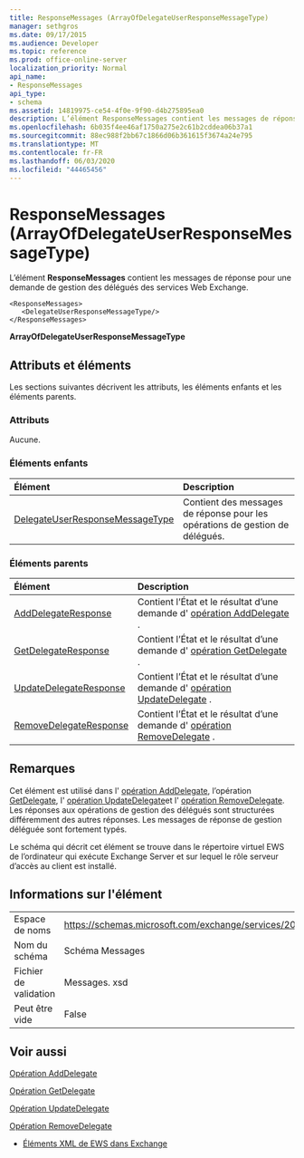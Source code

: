 ```yaml
---
title: ResponseMessages (ArrayOfDelegateUserResponseMessageType)
manager: sethgros
ms.date: 09/17/2015
ms.audience: Developer
ms.topic: reference
ms.prod: office-online-server
localization_priority: Normal
api_name:
- ResponseMessages
api_type:
- schema
ms.assetid: 14819975-ce54-4f0e-9f90-d4b275895ea0
description: L’élément ResponseMessages contient les messages de réponse pour une demande de gestion des délégués des services Web Exchange.
ms.openlocfilehash: 6b035f4ee46af1750a275e2c61b2cddea06b37a1
ms.sourcegitcommit: 88ec988f2bb67c1866d06b361615f3674a24e795
ms.translationtype: MT
ms.contentlocale: fr-FR
ms.lasthandoff: 06/03/2020
ms.locfileid: "44465456"
---
```

# <a name="responsemessages-arrayofdelegateuserresponsemessagetype"></a>ResponseMessages (ArrayOfDelegateUserResponseMessageType)

L’élément **ResponseMessages** contient les messages de réponse pour une demande de gestion des délégués des services Web Exchange. 
  
```
<ResponseMessages>
   <DelegateUserResponseMessageType/>
</ResponseMessages>
```

 **ArrayOfDelegateUserResponseMessageType**
## <a name="attributes-and-elements"></a>Attributs et éléments

Les sections suivantes décrivent les attributs, les éléments enfants et les éléments parents.
  
### <a name="attributes"></a>Attributs

Aucune.
  
### <a name="child-elements"></a>Éléments enfants

|**Élément**|**Description**|
|:-----|:-----|
|[DelegateUserResponseMessageType](delegateuserresponsemessagetype.md) <br/> |Contient des messages de réponse pour les opérations de gestion de délégués.  <br/> |
   
### <a name="parent-elements"></a>Éléments parents

|**Élément**|**Description**|
|:-----|:-----|
|[AddDelegateResponse](adddelegateresponse.md) <br/> |Contient l’État et le résultat d’une demande d' [opération AddDelegate](adddelegate-operation.md) .  <br/> |
|[GetDelegateResponse](getdelegateresponse.md) <br/> |Contient l’État et le résultat d’une demande d' [opération GetDelegate](getdelegate-operation.md) .  <br/> |
|[UpdateDelegateResponse](updatedelegateresponse.md) <br/> |Contient l’État et le résultat d’une demande d' [opération UpdateDelegate](updatedelegate-operation.md) .  <br/> |
|[RemoveDelegateResponse](removedelegateresponse.md) <br/> |Contient l’État et le résultat d’une demande d' [opération RemoveDelegate](removedelegate-operation.md) .  <br/> |
   
## <a name="remarks"></a>Remarques

Cet élément est utilisé dans l' [opération AddDelegate](adddelegate-operation.md), l’opération [GetDelegate](getdelegate-operation.md), l' [opération UpdateDelegate](updatedelegate-operation.md)et l' [opération RemoveDelegate](removedelegate-operation.md). Les réponses aux opérations de gestion des délégués sont structurées différemment des autres réponses. Les messages de réponse de gestion déléguée sont fortement typés.
  
Le schéma qui décrit cet élément se trouve dans le répertoire virtuel EWS de l’ordinateur qui exécute Exchange Server et sur lequel le rôle serveur d’accès au client est installé.
  
## <a name="element-information"></a>Informations sur l'élément

|||
|:-----|:-----|
|Espace de noms  <br/> |https://schemas.microsoft.com/exchange/services/2006/messages  <br/> |
|Nom du schéma  <br/> |Schéma Messages  <br/> |
|Fichier de validation  <br/> |Messages. xsd  <br/> |
|Peut être vide  <br/> |False  <br/> |
   
## <a name="see-also"></a>Voir aussi



[Opération AddDelegate](adddelegate-operation.md)
  
[Opération GetDelegate](getdelegate-operation.md)
  
[Opération UpdateDelegate](updatedelegate-operation.md)
  
[Opération RemoveDelegate](removedelegate-operation.md)


- [Éléments XML de EWS dans Exchange](ews-xml-elements-in-exchange.md)

